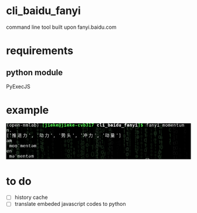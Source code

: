 # cli_baidu_fanyi
command line tool built upon fanyi.baidu.com

# requirements
## python module
PyExecJS

# example
![ll](Screenshot_2021-08-13_23-49-01.png)

# to do
- [ ] history cache
- [ ] translate embeded javascript codes to python
